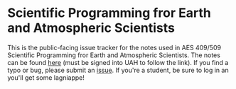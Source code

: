 # Scientific Programming fror Earth and Atmospheric Scientists

This is the public-facing issue tracker for the notes used in AES 409/509 Scientific Programming fror Earth and Atmospheric Scientists. The notes can be found [here](https://drive.google.com/file/d/1TXuKMWmEbdZO28w6QY1JCjadmS5WYTSH/view?usp=drive_link) (must be signed into UAH to follow the link). If you find a typo or bug, please submit an [issue](https://github.com/UAH-AES/aes509_notes/issues). If you're a student, be sure to log in an you'll get some lagniappe!
